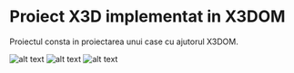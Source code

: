 # Proiect X3D implementat in X3DOM

Proiectul consta in proiectarea unui case cu ajutorul X3DOM.

![alt text](https://github.com/alinsimy/x3d/blob/master/Simina%20Alin/project-images/top.PNG "Top view")
![alt text](https://github.com/alinsimy/x3d/blob/master/Simina%20Alin/project-images/top-2.PNG "Top 2 view")
![alt text](https://github.com/alinsimy/x3d/blob/master/Simina%20Alin/project-images/roof.PNG "Roof view")